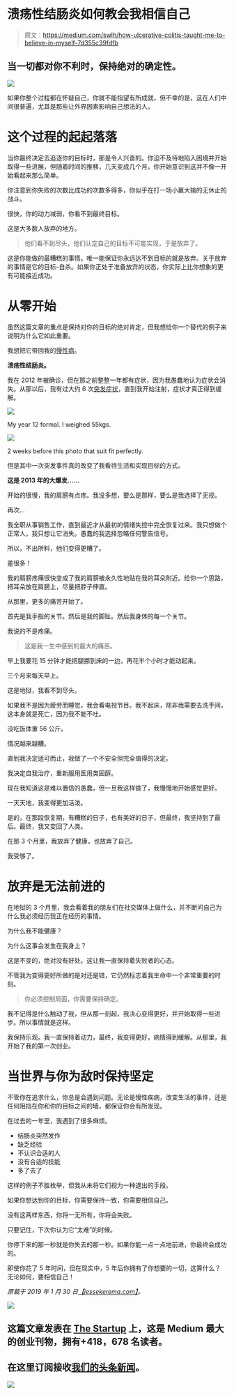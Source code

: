 # 溃疡性结肠炎如何教会我相信自己

> 原文：<https://medium.com/swlh/how-ulcerative-colitis-taught-me-to-believe-in-myself-7d355c39fdfb>

## 当一切都对你不利时，保持绝对的确定性。

![](img/0c913016e9bcb2829635f03778e159ff.png)

如果你整个过程都在怀疑自己，你就不能指望有所成就，但不幸的是，这在人们中间很普遍，尤其是那些让外界因素影响自己想法的人。

# 这个过程的起起落落

当你最终决定去追逐你的目标时，那是令人兴奋的。你迫不及待地陷入困境并开始取得一些进展，但随着时间的推移，几天变成几个月，你开始意识到这并不像一开始看起来那么简单。

你注意到你失败的次数比成功的次数多得多，你似乎在打一场小赢大输的无休止的战斗。

很快，你的动力减弱，你看不到最终目标。

这是大多数人放弃的地方。

> 他们看不到尽头，他们认定自己的目标不可能实现，于是放弃了。

这是你能做的最糟糕的事情。唯一能保证你永远达不到目标的就是放弃。关于放弃的事情是它的目标-自杀。如果你正处于准备放弃的状态，你实际上比你想象的更有可能接近成功。

# 从零开始

虽然这篇文章的重点是保持对你的目标的绝对肯定，但我想给你一个替代的例子来说明为什么它如此重要。

我想把它带回我的[慢性病](https://jessekerema.com/about/)。

**溃疡性结肠炎。**

我在 2012 年被确诊，但在那之前整整一年都有症状，因为我愚蠢地认为症状会消失。从那以后，我有过大约 6 次[突发症状](https://jessekerema.com/6-things-to-remember-to-mentally-beat-your-ulcerative-colitis-diagnosis/)，直到我开始注射，症状才真正得到缓解。

![](img/3054222c7da634229395ab8255b80b8a.png)

My year 12 formal. I weighed 55kgs.

![](img/0713b3089ebf296796f3bd4568b48606.png)

2 weeks before this photo that suit fit perfectly.

但是其中一次突发事件真的改变了我看待生活和实现目标的方式。

**这是 2013 年的大爆发……**

开始的很慢，我的肩膀有点疼。我没多想，要么是那样，要么是我选择了无视。

再次…

我全职从事销售工作，直到最近才从最初的情绪失控中完全恢复过来。我只想做个正常人，我只想让它消失。愚蠢的我选择忽略任何警告信号。

所以，不出所料，他们变得更糟了。

差很多！

我的肩膀疼痛很快变成了我的肩膀被永久性地贴在我的耳朵附近。给你一个思路，把耳朵放在肩膀上，尽量把脖子伸直。

从那里，更多的痛苦开始了。

首先是我手指的关节。然后是我的脚趾。然后我身体的每一个关节。

我说的不是疼痛。

> 这是我一生中感到的最大的痛苦。

早上我要花 15 分钟才能把腿挪到床的一边，再花半个小时才能动起来。

三个月来每天早上。

这是地狱，我看不到尽头。

如果我不是因为疲劳而睡觉，我会看电视节目。我不起床，除非我需要去洗手间，这本身就是死亡，因为我不能不吐。

没吃饭体重 56 公斤。

情况越来越糟。

直到我决定适可而止，我做了一个不安全但完全值得的决定。

我决定自我治疗，重新服用医用类固醇。

现在我知道这是难以置信的愚蠢，但一旦我这样做了，我慢慢地开始感觉更好。

一天天地，我变得更加活泼。

是的，在那段恢复期，有糟糕的日子，也有美好的日子，但最终，我坚持到了最后。最终，我又变回了人类。

在那 3 个月里，我放弃了健康，也放弃了自己。

我受够了。

# 放弃是无法前进的

在地狱的 3 个月里，我会看着我的朋友们在社交媒体上做什么，并不断问自己为什么我必须经历我正在经历的事情。

为什么我不能健康？

为什么这事会发生在我身上？

这是不变的，绝对没有好处。这让我一直保持着失败者的心态。

不管我为变得更好所做的是对还是错，它仍然标志着我生命中一个非常重要的时刻。

> 你必须控制局面，你需要保持确定。

我不记得是什么触动了我，但从那一刻起，我决心变得更好，并开始取得一些进步。所以事情就是这样。

我保持乐观。我一直保持着动力，最终，我变得更好，病情得到缓解。从那里，我开始了我的第一次创业。

# 当世界与你为敌时保持坚定

不管你在追求什么，你总是会遇到问题。无论是慢性疾病，改变生活的事件，还是任何阻挡在你和你的目标之间的墙，都保证你会有所发现。

在过去的一年里，我遇到了很多麻烦。

*   结肠炎突然发作
*   缺乏经验
*   不认识合适的人
*   没有合适的技能
*   多了去了

这样的例子不胜枚举，但我从未将它们视为一种退出的手段。

如果你想达到你的目标，你需要保持一致，你需要相信自己。

没有这两样东西，你将一无所有，你将会失败。

只要记住，下次你认为它“太难”的时候。

你停下来的那一秒就是你失去的那一秒。如果你能一点一点地前进，你最终会成功的。

即使你花了 5 年时间，但在现实中，5 年后你拥有了你想要的一切，这算什么？无论如何，要相信自己！

*原载于 2019 年 1 月 30 日*[*【jessekerema.com】*](https://jessekerema.com/how-ulcerative-colitis-taught-me-to-believe-in-myself/)*。*

[![](img/308a8d84fb9b2fab43d66c117fcc4bb4.png)](https://medium.com/swlh)

## 这篇文章发表在 [The Startup](https://medium.com/swlh) 上，这是 Medium 最大的创业刊物，拥有+418，678 名读者。

## 在这里订阅接收[我们的头条新闻](http://growthsupply.com/the-startup-newsletter/)。

[![](img/b0164736ea17a63403e660de5dedf91a.png)](https://medium.com/swlh)